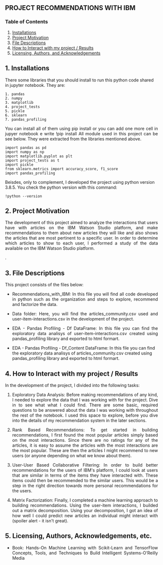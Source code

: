 ## PROJECT RECOMMENDATIONS WITH IBM

### Table of Contents

1. [Installations](#installation)
2. [Project Motivation](#motivation)
3. [File Descriptions](#files)
4. [How to Interact with my project / Results](#results)
5. [Licensing, Authors, and Acknowledgements](#licensing)


## 1. Installations <a name="installation"></a>
There some libraries that you should install to run this python code shared in jupyter notebook. They are:

	1. pandas
	2. numpy
	3. matplotlib
	4. project_tests
	5. pickle
	6. sklearn
	7. pandas_profiling
		
<p align="justify">You can install all of them using pip install <librarie_name> or you can add one more cell in jupyer notebook e write !pip install <librarie_name>
All module used in this project can be see below. They were extracted from the libraries mentioned above.</p>

	import pandas as pd
	import numpy as np
	import matplotlib.pyplot as plt
	import project_tests as t
	import pickle
	from sklearn.metrics import accuracy_score, f1_score
	import pandas_profiling

Beisdes, only to complement, I developed the project using python version 3.8.5. You check the python version with this command:

	!python --version	

## 2. Project Motivation<a name="motivation"></a>

<p align="justify">The development of this project aimed to analyze the interactions that users have with articles on the IBM Watson Studio platform, and make recommendations to them about new articles they will like and also shows the articles that are most pertinent to a specific user. In order to determine which articles to show to each user, I performed a study of the data available on the IBM Watson Studio platform.

.</p>

## 3. File Descriptions<a name="files"></a>

This project consists of the files below:

<ul>		
	<li><p align="justify">Recommendations_with_IBM: In this file you will find all code developed in python such as the organization and steps to explore, recommend and factorize the data.</p>
	<li><p align="justify">Data folder: Here, you will find the articles_community.csv used and user-item-interactions.csv in the development of the project.</p>
	<li><p align="justify">EDA - Pandas Profiling - Df DataFrame: In this file you can find the exploratory data analisys of user-item-interactions.csv created using pandas_profiling library and exported to html formart.</p>
	<li>EDA - Pandas Profiling - Df_Content DataFrame: In this file you can find the exploratory data analisys of articles_community.csv created using pandas_profiling library and exported to html formart.
</ul>

## 4. How to Interact with my project / Results<a name="results"></a>

<p align="justify">In the development of the project, I divided into the following tasks:</p>

<ol>
	<li><p align="justify">Exploratory Data Analysis: Before making recommendations of any kind, I needed to explore the data that I was working with for the project. Dive in to see what what I could find. There are some basic, required questions to be answered about the data I was working with throughout the rest of the notebook. I used this space to explore, before you dive into the details of my recommendation system in the later sections.</li>			
	<li><p align="justify">Rank Based Recommendations: To get started in building recommendations, I first found the most popular articles simply based on the most interactions. Since there are no ratings for any of the articles, it is easy to assume the articles with the most interactions are the most popular. These are then the articles I might recommend to new users (or anyone depending on what we know about them).</p>
	<li><p align="justify">User-User Based Collaborative Filtering: In order to build better recommendations for the users of IBM's platform, I could look at users that are similar in terms of the items they have interacted with. These items could then be recommended to the similar users. This would be a step in the right direction towards more personal recommendations for the users.
	<li><p align="justify">Matrix Factorization: Finally, I completed a machine learning approach to building recommendations. Using the user-item interactions, I builded out a matrix decomposition. Using your decomposition, I got an idea of how well I could predict new articles an individual might interact with (spoiler alert - it isn't great).</p>
</ol>

## 5. Licensing, Authors, Acknowledgements, etc.<a name="licensing"></a>

<ul>
	<li><p align="justify">Book: Hands-On Machine Learning with Scikit-Learn and TensorFlow Concepts, Tools, and Techniques to Build Intelligent Systems-O’Reilly Media</p>
</ul>
